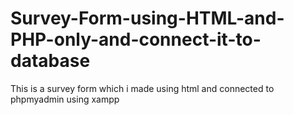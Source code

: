 # Survey-Form-using-HTML-and-PHP-only-and-connect-it-to-database
This is a survey form which i made using html and connected to phpmyadmin using xampp
